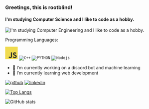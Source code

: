 ### Greetings, this is rootblind! 
#### I'm studying Computer Science and I like to code as a hobby.
![I'm studying Computer Engineering and I like to code as a hobby.](https://i.ibb.co/HFSYFj6/ompu.png)


Programming Languages: 

<code><img height="40" alt="javascript" src="https://raw.githubusercontent.com/github/explore/80688e429a7d4ef2fca1e82350fe8e3517d3494d/topics/javascript/javascript.png"></code>
<code><img height="40" alt="C++" src="https://upload.wikimedia.org/wikipedia/commons/thumb/1/18/ISO_C%2B%2B_Logo.svg/800px-ISO_C%2B%2B_Logo.svg.png"></code>
<code><img height="40" alt="PYTHON" src="https://upload.wikimedia.org/wikipedia/commons/thumb/c/c3/Python-logo-notext.svg/182px-Python-logo-notext.svg.png"></code>
<code><img height="40" alt="Nodejs" src="https://i.ibb.co/Z8Lp5cb/d.png"></code>

- 🔭 I’m currently working on a discord bot and machine learning
- 🌱 I’m currently learning web development 


[<img src='https://iili.io/KCU3U9R.png' alt='github' height='40'>](https://github.com/rootblind)  [<img src='https://iili.io/KCUBTIR.png' alt='linkedin' height='40'>](https://www.linkedin.com/in/grecu-ionut-catalin/)

[![Top Langs](https://github-readme-stats.vercel.app/api/top-langs/?username=rootblind)](https://github.com/anuraghazra/github-readme-stats)

![GitHub stats](https://github-readme-stats.vercel.app/api?username=rootblind&show_icons=true)

